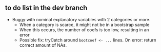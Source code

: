 ## to do list in the dev branch

* Buggy with nominal explanatory variables with 2 categories or more. 
  + When a category is scarce, it might not be in a bootstrap sample
  + When this occurs, the number of coefs is too low, resulting in an error
  + Possible fix: tryCatch around `bootcoef <- ...` lines. On error: return correct amount of NAs.